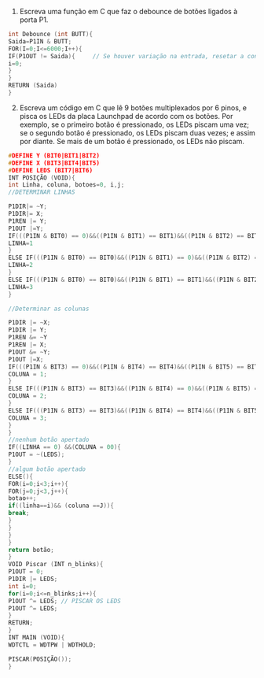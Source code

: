 1. Escreva uma função em C que faz o debounce de botões ligados à porta P1.
```C
int Debounce (int BUTT){
Saida=P1IN & BUTT;
FOR(I=0;I<=6000;I++){
IF(P1OUT != Saida){     // Se houver variação na entrada, resetar a contagem
i=0;
}
}
RETURN (Saida)
}
```

2. Escreva um código em C que lê 9 botões multiplexados por 6 pinos, e pisca os LEDs da placa Launchpad de acordo com os botões. Por exemplo, se o primeiro botão é pressionado, os LEDs piscam uma vez; se o segundo botão é pressionado, os LEDs piscam duas vezes; e assim por diante. Se mais de um botão é pressionado, os LEDs não piscam.

```C
#DEFINE Y (BIT0|BIT1|BIT2) 
#DEFINE X (BIT3|BIT4|BIT5)
#DEFINE LEDS (BIT7|BIT6)
INT POSIÇÃO (VOID){
int Linha, coluna, botoes=0, i,j;
//DETERMINAR LINHAS

P1DIR|= ~Y;
P1DIR|= X;
P1REN |= Y;
P1OUT |=Y;
IF(((P1IN & BIT0) == 0)&&((P1IN & BIT1) == BIT1)&&((P1IN & BIT2) == BIT2)){
LINHA=1
}
ELSE IF(((P1IN & BIT0) == BIT0)&&((P1IN & BIT1) == 0)&&((P1IN & BIT2) == BIT2)){
LINHA=2
}
ELSE IF(((P1IN & BIT0) == BIT0)&&((P1IN & BIT1) == BIT1)&&((P1IN & BIT2) == 0)){
LINHA=3
}

//Determinar as colunas

P1DIR |= ~X;     
P1DIR |= Y;
P1REN &= ~Y
P1REN |= X;
P1OUT &= ~Y;
P1OUT |=X;
IF(((P1IN & BIT3) == 0)&&((P1IN & BIT4) == BIT4)&&((P1IN & BIT5) == BIT5)){
COLUNA = 1;
}
ELSE IF(((P1IN & BIT3) == BIT3)&&((P1IN & BIT4) == 0)&&((P1IN & BIT5) == BIT5)){
COLUNA = 2;
}
ELSE IF(((P1IN & BIT3) == BIT3)&&((P1IN & BIT4) == BIT4)&&((P1IN & BIT5) == 0)){
COLUNA = 3;
}
}
//nenhum botão apertado
IF((LINHA == 0) &&(COLUNA = 00){
P1OUT = ~(LEDS);
}
//algum botão apertado
ELSE(){
FOR(i=0;i<3;i++){
FOR(j=0;j<3,j++){
botao++;
if((linha==i)&& (coluna ==J)){
break;
}
}
}
}
return botão;
}
VOID Piscar (INT n_blinks){
P1OUT = 0;
P1DIR |= LEDS;
int i=0;
for(i=0;i<=n_blinks;i++){
P1OUT ^= LEDS; // PISCAR OS LEDS
P1OUT ^= LEDS;
}
RETURN;
}
INT MAIN (VOID){
WDTCTL = WDTPW | WDTHOLD;

PISCAR(POSIÇÃO());
}
```
